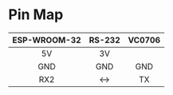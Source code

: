 Pin Map
=====

| ESP-WROOM-32  | RS-232 | VC0706 |
|:------------------:  | :-----------: | :-----------:| 
| 5V | 3V | |
| GND | GND | GND | 
| RX2  |  <-> | TX|
